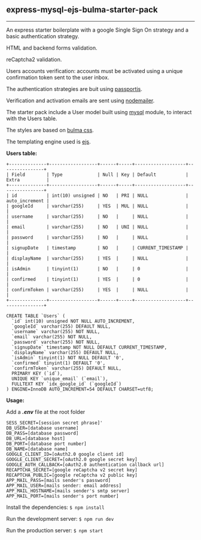 express-mysql-ejs-bulma-starter-pack
---------------------------------------
---------------------------------------
An express starter boilerplate with a google Single Sign On strategy and a basic authentication strategy.

HTML and backend forms validation.

reCaptcha2 validation.

Users accounts verification: accounts must be activated using a unique confirmation token sent to the user inbox.

The authentication strategies are buit using [passportjs](http://passportjs.org/docs).

Verification and activation emails are sent using [nodemailer](https://nodemailer.com/about/).

The starter pack include a User model built using [mysql](https://github.com/mysqljs/mysql) module, to interact with the Users table.

The styles are based on [bulma css](http://bulma.io/documentation/overview/start/).

The templating engine used is [ejs](http://ejs.co/).

**Users table:**
```
+--------------+------------------+------+-----+-------------------+----------------+
| Field        | Type             | Null | Key | Default           | Extra          |
+--------------+------------------+------+-----+-------------------+----------------+
| id           | int(10) unsigned | NO   | PRI | NULL              | auto_increment |
| googleId     | varchar(255)     | YES  | MUL | NULL              |                |
| username     | varchar(255)     | NO   |     | NULL              |                |
| email        | varchar(255)     | NO   | UNI | NULL              |                |
| password     | varchar(255)     | NO   |     | NULL              |                |
| signupDate   | timestamp        | NO   |     | CURRENT_TIMESTAMP |                |
| displayName  | varchar(255)     | YES  |     | NULL              |                |
| isAdmin      | tinyint(1)       | NO   |     | 0                 |                |
| confirmed    | tinyint(1)       | YES  |     | 0                 |                |
| confirmToken | varchar(255)     | YES  |     | NULL              |                |
+--------------+------------------+------+-----+-------------------+----------------+

CREATE TABLE `Users` (
  `id` int(10) unsigned NOT NULL AUTO_INCREMENT,
  `googleId` varchar(255) DEFAULT NULL,
  `username` varchar(255) NOT NULL,
  `email` varchar(255) NOT NULL,
  `password` varchar(255) NOT NULL,
  `signupDate` timestamp NOT NULL DEFAULT CURRENT_TIMESTAMP,
  `displayName` varchar(255) DEFAULT NULL,
  `isAdmin` tinyint(1) NOT NULL DEFAULT '0',
  `confirmed` tinyint(1) DEFAULT '0',
  `confirmToken` varchar(255) DEFAULT NULL,
  PRIMARY KEY (`id`),
  UNIQUE KEY `unique_email` (`email`),
  FULLTEXT KEY `idx_google_id` (`googleId`)
) ENGINE=InnoDB AUTO_INCREMENT=54 DEFAULT CHARSET=utf8;

```

**Usage:**

Add a ***.env*** file at the root folder
```
SESS_SECRET=[session secret phrase]'
DB_USER=[database username]
DB_PASS=[database password]
DB_URL=[database host]
DB_PORT=[database port number]
DB_NAME=[database name]
GOOGLE_CLIENT_ID=[oAuth2.0 google client id]
GOOGLE_CLIENT_SECRET=[oAuth2.0 google secret key]
GOOGLE_AUTH_CALLBACK=[oAuth2.0 authentication callback url]
RECAPTCHA_SECRET=[google reCaptcha v2 secret key]
RECAPTCHA_PUBLIC=[google reCaptcha v2 public key]
APP_MAIL_PASS=[mails sender's password]
APP_MAIL_USER=[mails sender: email address]
APP_MAIL_HOSTNAME=[mails sender's smtp server]
APP_MAIL_PORT=[mails sender's port number]

```
Install the dependencies: `$ npm install`

Run the development server: `$ npm run dev`

Run the production server: `$ npm start`
